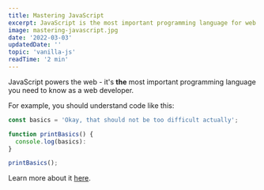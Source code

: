 ```yaml
---
title: Mastering JavaScript
excerpt: JavaScript is the most important programming language for web development. You probably don't know it well enough!
image: mastering-javascript.jpg
date: '2022-03-03'
updatedDate: ''
topic: 'vanilla-js'
readTime: '2 min'
---
```


JavaScript powers the web - it's **the** most important programming language you need to know as a web developer.

For example, you should understand code like this:

```js
const basics = 'Okay, that should not be too difficult actually';

function printBasics() {
  console.log(basics):
}

printBasics();
```

Learn more about it [here](https://academind.com).
